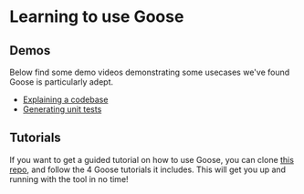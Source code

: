 # Learning to use Goose

## Demos

Below find some demo videos demonstrating some usecases we've found Goose is particularly adept.

- [Explaining a codebase][session-vid]
- [Generating unit tests][unit-test-gen-vid]

[unit-test-gen-vid]: https://drive.google.com/file/d/1uRwZjLn1nEKPAzRc312MMKz9hUX3mAvb/view?usp=sharing
[session-vid]: https://drive.google.com/file/d/1s-s-XI6RwXmANIt0hxcwRlDzQqlvoity/view?usp=sharing

## Tutorials

If you want to get a guided tutorial on how to use Goose, you can clone [this repo][tutorial-repo], and follow the 4 Goose tutorials it includes. This will get you up and running with the tool in no time!

[tutorial-repo]: https://github.com/squareup/goose-exemplar-python
